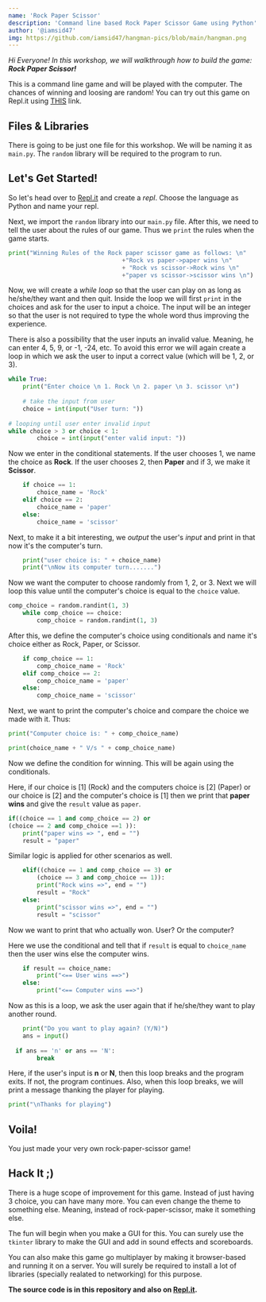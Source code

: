 ```yaml
---
name: 'Rock Paper Scissor'
description: 'Command line based Rock Paper Scissor Game using Python'
author: '@iamsid47'
img: https://github.com/iamsid47/hangman-pics/blob/main/hangman.png
---
```


*Hi Everyone! In this workshop, we will walkthrough how to build the game: ***Rock Paper Scissor!****

This is a command line game and will be played with the computer. The chances of winning and loosing are random!
You can try out this game on Repl.it using [THIS](https://repl.it/@iamsid47/rock-paper-scissor#main.py) link.

## Files & Libraries

There is going to be just one file for this workshop. We will be naming it as `main.py`. The `random` library will be required to the program to run.

## Let's Get Started!

So let's head over to [Repl.it](https://repl.it) and create a *repl*. Choose the language as Python and name your repl.

Next, we import the `random` library into our `main.py` file. After this, we need to tell the user about the rules of our game. Thus we `print` the rules when the game starts.

```python
print("Winning Rules of the Rock paper scissor game as follows: \n"
								+"Rock vs paper->paper wins \n"
								+ "Rock vs scissor->Rock wins \n"
								+"paper vs scissor->scissor wins \n") 
```

Now, we will create a *while loop* so that the user can play on as long as he/she/they want and then quit. Inside the loop we will first `print` in the choices and ask for the user to input a choice. The input will be an integer so that the user is not required to type the whole word thus improving the experience.

There is also a possibility that the user inputs an invalid value. Meaning, he can enter 4, 5, 9, or -1, -24, etc. To avoid this error we will again create a loop in which we ask the user to input a correct value (which will be 1, 2, or 3).

```python
while True: 
	print("Enter choice \n 1. Rock \n 2. paper \n 3. scissor \n") 
	
	# take the input from user 
	choice = int(input("User turn: "))
  
# looping until user enter invalid input 
while choice > 3 or choice < 1: 
		choice = int(input("enter valid input: ")) 
```

Now we enter in the conditional statements. If the user chooses 1, we name the choice as **Rock**. If the user chooses 2, then **Paper** and if 3, we make it **Scissor**.

```python
	if choice == 1: 
		choice_name = 'Rock'
	elif choice == 2: 
		choice_name = 'paper'
	else: 
		choice_name = 'scissor'
```

Next, to make it a bit interesting, we *output* the user's *input* and print in that now it's the computer's turn. 

```python
	print("user choice is: " + choice_name) 
	print("\nNow its computer turn.......") 
```

Now we want the computer to choose randomly from 1, 2, or 3. Next we will loop this value until the computer's choice is equal to the `choice` value.

```python
comp_choice = random.randint(1, 3) 
	while comp_choice == choice: 
		comp_choice = random.randint(1, 3) 
```

After this, we define the computer's choice using conditionals and name it's choice either as Rock, Paper, or Scissor.

```python
	if comp_choice == 1: 
		comp_choice_name = 'Rock'
	elif comp_choice == 2: 
		comp_choice_name = 'paper'
	else: 
		comp_choice_name = 'scissor'
```

Next, we want to print the computer's choice and compare the choice we made with it. Thus:
```python
print("Computer choice is: " + comp_choice_name) 

print(choice_name + " V/s " + comp_choice_name) 
```

Now we define the condition for winning. This will be again using the conditionals.

Here, if our choice is [1] (Rock) and  the computers choice is [2] (Paper) or our choice is [2] and the computer's choice is [1] then we print that **paper wins** and give the `result` value as `paper`.

```python
if((choice == 1 and comp_choice == 2) or
(choice == 2 and comp_choice ==1 )): 
	print("paper wins => ", end = "") 
	result = "paper"
```

Similar logic is applied for other scenarios as well.

```python
	elif((choice == 1 and comp_choice == 3) or
		(choice == 3 and comp_choice == 1)): 
		print("Rock wins =>", end = "") 
		result = "Rock"
	else: 
		print("scissor wins =>", end = "") 
		result = "scissor"
```

Now we want to print that who actually won. User? Or the computer?

Here we use the conditional and tell that if `result` is equal to `choice_name` then the user wins else the computer wins.

```python
	if result == choice_name: 
		print("<== User wins ==>") 
	else: 
		print("<== Computer wins ==>")
```

Now as this is a loop, we ask the user again that if he/she/they want to play another round.

```python
	print("Do you want to play again? (Y/N)") 
	ans = input() 
  
  if ans == 'n' or ans == 'N': 
		break
```

Here, if the user's input is **n** or **N**, then this loop breaks and the program exits. If not, the program continues. Also, when this loop breaks, we will print a message thanking the player for playing.

```python
print("\nThanks for playing") 
```

## Voila!

You just made your very own rock-paper-scissor game!

## Hack It ;)

There is a huge scope of improvement for this game. Instead of just having 3 choice, you can have many more. You can even change the theme to something else. Meaning, instead of rock-paper-scissor, make it something else.

The fun will begin when you make a GUI for this. You can surely use the `tkinter` library to make the GUI and add in sound effects and scoreboards.

You can also make this game go multiplayer by making it browser-based and running it on a server. You will surely be required to install a lot of libraries (specially realated to networking) for this purpose.

**The source code is in this repository and also on [Repl.it](https://repl.it/@iamsid47/rock-paper-scissor#main.py).**
